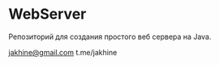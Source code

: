 # WebServer

Репозиторий для создания простого веб сервера на Java.

jakhine@gmail.com 
t.me/jakhine
